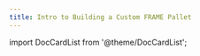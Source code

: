 ```yaml
---
title: Intro to Building a Custom FRAME Pallet
---
```


import DocCardList from '@theme/DocCardList';

<DocCardList />
